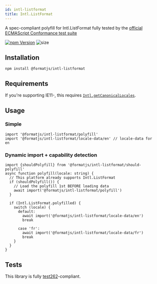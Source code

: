 ```yaml
---
id: intl-listformat
title: Intl.ListFormat
---
```


A spec-compliant polyfill for Intl.ListFormat fully tested by the [official ECMAScript Conformance test suite](https://github.com/tc39/test262)

[![npm Version](https://img.shields.io/npm/v/@formatjs/intl-listformat.svg?style=flat-square)](https://www.npmjs.org/package/@formatjs/intl-listformat)
![size](https://badgen.net/bundlephobia/minzip/@formatjs/intl-listformat)

## Installation

```
npm install @formatjs/intl-listformat
```

## Requirements

If you're supporting IE11-, this requires [`Intl.getCanonicalLocales`](intl-getcanonicallocales.md).

## Usage

### Simple

```tsx
import '@formatjs/intl-listformat/polyfill'
import '@formatjs/intl-listformat/locale-data/en' // locale-data for en
```

### Dynamic import + capability detection

```tsx
import {shouldPolyfill} from '@formatjs/intl-listformat/should-polyfill'
async function polyfill(locale: string) {
  // This platform already supports Intl.ListFormat
  if (shouldPolyfill()) {
    // Load the polyfill 1st BEFORE loading data
    await import('@formatjs/intl-listformat/polyfill')
  }

  if (Intl.ListFormat.polyfilled) {
    switch (locale) {
      default:
        await import('@formatjs/intl-listformat/locale-data/en')
        break

      case 'fr':
        await import('@formatjs/intl-listformat/locale-data/fr')
        break
    }
  }
}
```

## Tests

This library is fully [test262](https://github.com/tc39/test262/tree/master/test/intl402/ListFormat)-compliant.
